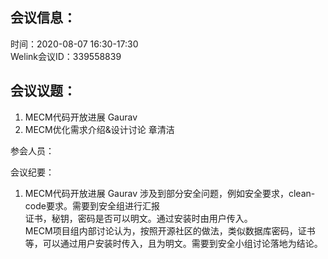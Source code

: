 会议信息：
------------

时间：2020-08-07 16:30-17:30  
Welink会议ID：339558839 


会议议题：
------------

1. MECM代码开放进展    Gaurav
2. MECM优化需求介绍&设计讨论  章清洁


参会人员：  


会议纪要：
1. MECM代码开放进展    Gaurav
     涉及到部分安全问题，例如安全要求，clean-code要求。需要到安全组进行汇报  
     证书，秘钥，密码是否可以明文。通过安装时由用户传入。  
     MECM项目组内部讨论认为，按照开源社区的做法，类似数据库密码，证书等，可以通过用户安装时传入，且为明文。需要到安全小组讨论落地为结论。
